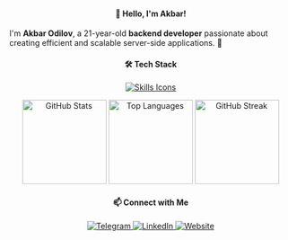 <h4 align="center">👋 Hello, I'm Akbar!</h4>
<p align="left">
  I'm <strong>Akbar Odilov</strong>, a 21-year-old <strong>backend developer</strong> passionate about creating efficient and scalable server-side applications. 🚀
</p>
<h4 align="center">🛠️ Tech Stack</h4>
<p align="center">
  <a href="https://skillicons.dev">
    <img src="https://skillicons.dev/icons?i=html,css,bootstrap,js,nodejs,express,mongodb,react,electron" alt="Skills Icons" />
  </a>
</p>
<div align="center">
  <img src="https://github-readme-stats.vercel.app/api?username=odilov-a&hide_title=false&hide_rank=false&show_icons=true&include_all_commits=true&count_private=true&disable_animations=false&theme=dracula&locale=en&hide_border=false&order=1" height="150" alt="GitHub Stats" />
  <img src="https://github-readme-stats.vercel.app/api/top-langs?username=odilov-a&locale=en&hide_title=false&layout=compact&card_width=320&langs_count=5&theme=dracula&hide_border=false&order=2" height="150" alt="Top Languages" />
  <img src="https://streak-stats.demolab.com?user=odilov-a&locale=en&mode=daily&theme=dracula&hide_border=false&border_radius=5&order=3" height="150" alt="GitHub Streak" />
</div>
<h4 align="center">📫 Connect with Me</h4>
<p align="center">
  <a href="https://t.me/akbr_odlv" target="_blank">
    <img src="https://img.shields.io/badge/Telegram-2CA5E0?style=for-the-badge&logo=telegram&logoColor=white" alt="Telegram"/>
  </a>
  <a href="https://www.linkedin.com/in/odilov-akbar/" target="_blank">
   <img src="https://img.shields.io/badge/LinkedIn-blue?style=for-the-badge&logo=linkedin&logoColor=white" alt="LinkedIn"/>
  </a>
  <a href="https://www.akbar-odilov.uz" target="_blank">
    <img src="https://img.shields.io/badge/Website-green?style=for-the-badge&logo=google-chrome&logoColor=white" alt="Website"/>
  </a>
</p>
